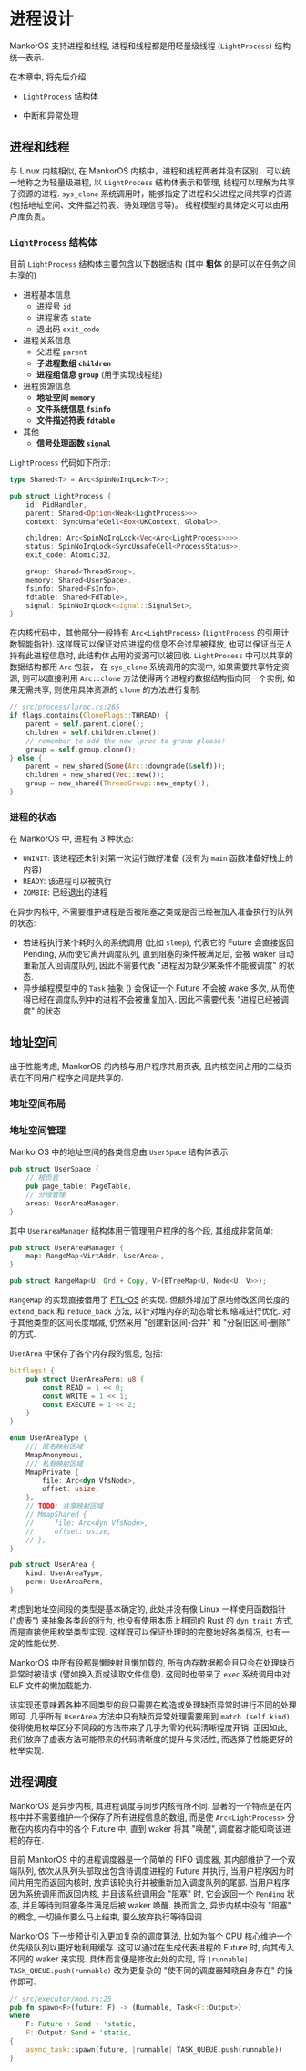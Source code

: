# 进程设计

MankorOS 支持进程和线程, 进程和线程都是用轻量级线程 (`LightProcess`) 结构统一表示. 
<!-- TODO: 进程管理模块没有, CPU 模块没有 -->

在本章中, 将先后介绍:

- `LightProcess` 结构体
<!-- TODO: 进程调度算法 -->
<!-- TODO: 进程同步机制 (信号) -->
- 中断和异常处理

## 进程和线程

与 Linux 内核相似, 在 MankorOS 内核中，进程和线程两者并没有区别，可以统一地称之为轻量级进程, 以 `LightProcess` 结构体表示和管理, 线程可以理解为共享了资源的进程.
`sys_clone` 系统调用时，能够指定子进程和父进程之间共享的资源 (包括地址空间、文件描述符表、待处理信号等)。
线程模型的具体定义可以由用户库负责。

### `LightProcess` 结构体

目前 `LightProcess` 结构体主要包含以下数据结构 (其中 **粗体** 的是可以在任务之间共享的)

- 进程基本信息
  - 进程号 `id`
  - 进程状态 `state`
  - 退出码 `exit_code`
- 进程关系信息
  - 父进程 `parent`
  - **子进程数组 `children`**
  - **进程组信息 `group`** (用于实现线程组)
- 进程资源信息
  - **地址空间 `memory`**
  - **文件系统信息 `fsinfo`**
  - **文件描述符表 `fdtable`**
- 其他
  - **信号处理函数 `signal`**
  <!-- TODO: 时间相关 -->

`LightProcess` 代码如下所示:
<!-- TODO: 修改 -->

```rust
type Shared<T> = Arc<SpinNoIrqLock<T>>;

pub struct LightProcess {
    id: PidHandler,
    parent: Shared<Option<Weak<LightProcess>>>,
    context: SyncUnsafeCell<Box<UKContext, Global>>,

    children: Arc<SpinNoIrqLock<Vec<Arc<LightProcess>>>>,
    status: SpinNoIrqLock<SyncUnsafeCell<ProcessStatus>>,
    exit_code: AtomicI32,

    group: Shared<ThreadGroup>,
    memory: Shared<UserSpace>,
    fsinfo: Shared<FsInfo>,
    fdtable: Shared<FdTable>,
    signal: SpinNoIrqLock<signal::SignalSet>,
}
```

在内核代码中，其他部分一般持有 `Arc<LightProcess>` (`LightProcess` 的引用计数智能指针).
这样既可以保证对应进程的信息不会过早被释放, 也可以保证当无人持有此进程信息时, 此结构体占用的资源可以被回收. 
`LightProcess` 中可以共享的数据结构都用 `Arc` 包装，
在 `sys_clone` 系统调用的实现中, 如果需要共享特定资源, 
则可以直接利用 `Arc::clone` 方法使得两个进程的数据结构指向同一个实例;
如果无需共享, 则使用具体资源的 `clone` 的方法进行复制:

```rust
// src/process/lproc.rs:265 
if flags.contains(CloneFlags::THREAD) {
    parent = self.parent.clone();
    children = self.children.clone();
    // remember to add the new lproc to group please!
    group = self.group.clone();
} else {
    parent = new_shared(Some(Arc::downgrade(&self)));
    children = new_shared(Vec::new());
    group = new_shared(ThreadGroup::new_empty());
}
```

### 进程的状态

在 MankorOS 中, 进程有 3 种状态:

- `UNINIT`: 该进程还未针对第一次运行做好准备 (没有为 `main` 函数准备好栈上的内容)
- `READY`: 该进程可以被执行
- `ZOMBIE`: 已经退出的进程

<!-- TODO: 状态转移图 -->

在异步内核中, 不需要维护进程是否被阻塞之类或是否已经被加入准备执行的队列的状态:

- 若进程执行某个耗时久的系统调用 (比如 `sleep`), 
  代表它的 Future 会直接返回 Pending, 从而使它离开调度队列,
  直到阻塞的条件被满足后, 会被 waker 自动重新加入回调度队列,
  因此不需要代表 "进程因为缺少某条件不能被调度" 的状态.
- 异步编程模型中的 `Task` 抽象 () 会保证一个 Future 不会被 wake 多次,
  从而使得已经在调度队列中的进程不会被重复加入.
  因此不需要代表 "进程已经被调度" 的状态 


## 地址空间

出于性能考虑, MankorOS 的内核与用户程序共用页表, 
且内核空间占用的二级页表在不同用户程序之间是共享的.

<!-- TODO: 插一个共享页表的图示水水页数 -->

### 地址空间布局

<!-- TODO: 加入图片 -->

### 地址空间管理

MankorOS 中的地址空间的各类信息由 `UserSpace` 结构体表示:

```rust
pub struct UserSpace {
    // 根页表
    pub page_table: PageTable,
    // 分段管理
    areas: UserAreaManager,
}
```

其中 `UserAreaManager` 结构体用于管理用户程序的各个段, 其组成非常简单:

```rust
pub struct UserAreaManager {
    map: RangeMap<VirtAddr, UserArea>,    
}

pub struct RangeMap<U: Ord + Copy, V>(BTreeMap<U, Node<U, V>>);
```

`RangeMap` 的实现直接借用了 [FTL-OS](https://gitee.com/ftl-os/ftl-os/blob/master/code/kernel/src/tools/container/range_map.rs) 的实现.
但额外增加了原地修改区间长度的 `extend_back` 和 `reduce_back` 方法,
以针对堆内存的动态增长和缩减进行优化.
对于其他类型的区间长度增减, 
仍然采用 "创建新区间-合并" 和 "分裂旧区间-删除" 的方式.

`UserArea` 中保存了各个内存段的信息, 包括:

<!-- TODO: 看看这个 MMAP_SHARED 的段的 todo 要不要放上来 -->

```rust
bitflags! {
    pub struct UserAreaPerm: u8 {
        const READ = 1 << 0;
        const WRITE = 1 << 1;
        const EXECUTE = 1 << 2;
    }
}

enum UserAreaType {
    /// 匿名映射区域
    MmapAnonymous,
    /// 私有映射区域
    MmapPrivate {
        file: Arc<dyn VfsNode>,
        offset: usize,
    },
    // TODO: 共享映射区域
    // MmapShared {
    //     file: Arc<dyn VfsNode>,
    //     offset: usize,
    // },
}

pub struct UserArea {
    kind: UserAreaType,
    perm: UserAreaPerm,
}
```

考虑到地址空间段的类型是基本确定的, 
此处并没有像 Linux 一样使用函数指针 ("虚表") 来抽象各类段的行为, 
也没有使用本质上相同的 Rust 的 `dyn trait` 方式,
而是直接使用枚举类型实现.
这样既可以保证处理时的完整地好各类情况, 也有一定的性能优势.

MankorOS 中所有段都是懒映射且懒加载的,
所有内存数据都会且只会在处理缺页异常时被请求 
(譬如换入页或读取文件信息).
这同时也带来了 `exec` 系统调用中对 ELF 文件的懒加载能力.

该实现还意味着各种不同类型的段只需要在构造或处理缺页异常时进行不同的处理即可.
几乎所有 `UserArea` 方法中只有缺页异常处理需要用到 `match (self.kind)`,
使得使用枚举区分不同段的方法带来了几乎为零的代码清晰程度开销.
正因如此, 我们放弃了虚表方法可能带来的代码清晰度的提升与灵活性, 
而选择了性能更好的枚举实现.

## 进程调度

MankorOS 是异步内核, 其进程调度与同步内核有所不同.
显著的一个特点是在内核中并不需要维护一个保存了所有进程信息的数组,
而是使 `Arc<LightProcess>` 分散在内核内存中的各个 Future 中,
直到 waker 将其 "唤醒", 调度器才能知晓该进程的存在.

目前 MankorOS 中的进程调度器是一个简单的 FIFO 调度器,
其内部维护了一个双端队列, 依次从队列头部取出包含待调度进程的 Future 并执行,
当用户程序因为时间片用完而返回内核时, 放弃该轮执行并被重新加入调度队列的尾部.
当用户程序因为系统调用而返回内核, 并且该系统调用会 "阻塞" 时, 
它会返回一个 `Pending` 状态, 并且等待到阻塞条件满足后被 waker 唤醒.
换而言之, 异步内核中没有 "阻塞" 的概念, 一切操作要么马上结束, 要么放弃执行等待回调.

MankorOS 下一步预计引入更加复杂的调度算法,
比如为每个 CPU 核心维护一个优先级队列以更好地利用缓存.
这可以通过在生成代表进程的 Future 时,
向其传入不同的 waker 来实现.
具体而言便是修改此处的实现, 
将 `|runnable| TASK_QUEUE.push(runnable)` 改为更复杂的 "使不同的调度器知晓自身存在" 的操作即可.

```rust
// src/executor/mod.rs:25
pub fn spawn<F>(future: F) -> (Runnable, Task<F::Output>)
where
    F: Future + Send + 'static,
    F::Output: Send + 'static,
{
    async_task::spawn(future, |runnable| TASK_QUEUE.push(runnable))
}
```

